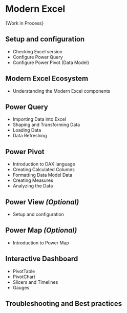 # Modern Excel 

{Work in Process}

## Setup and configuration
* Checking Excel version
* Configure Power Query
* Configure Power Pivot (Data Model)

## Modern Excel Ecosystem
* Understanding the Modern Excel components

## Power Query
* Importing Data into Excel
* Shaping and Transforming Data
* Loading Data 
* Data Refreshing

## Power Pivot
* Introduction to DAX language
* Creating Calculated Columns
* Formatting Data Model Data
* Creating Measures
* Analyzing the Data

## Power View _(Optional)_
* Setup and configuration

## Power Map _(Optional)_
* Introduction to Power Map

## Interactive Dashboard
* PivotTable
* PivotChart
* Slicers and Timelines
* Gauges

## Troubleshooting and Best practices

